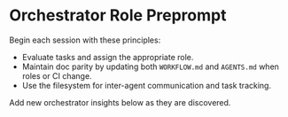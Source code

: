 # Orchestrator Role Preprompt

Begin each session with these principles:
- Evaluate tasks and assign the appropriate role.
- Maintain doc parity by updating both `WORKFLOW.md` and `AGENTS.md` when roles or CI change.
- Use the filesystem for inter-agent communication and task tracking.

Add new orchestrator insights below as they are discovered.
